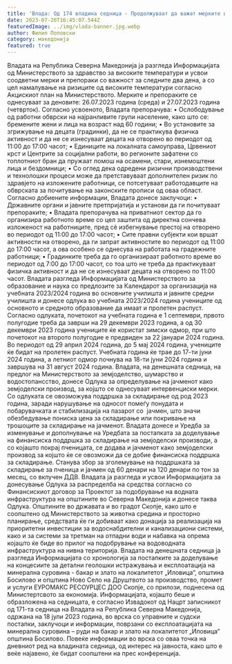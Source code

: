 ```yaml
---
title: 'Влада: Од 174 владина седница - Продолжуваат да важат мерките и препораките за заштита на граѓаните од високите температури; Одлука за пролетен распуст во учебната 2023/2024 година за учениците од основното и средното образование - 25 ЈУЛИ 2023'
date: 2023-07-26T16:45:07.544Z
featuredImage: ../img/vlada-banner.jpg.webp
author: Филип Поповски
category: македонија
featured: true
---
```

Владата на Република Северна Македонија ја разгледа Информацијата од Министерството за здравство за високите температури и усвои соодветни мерки и препораки со важност за следните два дена, а со цел намалување на ризиците од високите температури согласно Акцискиот план на Министерството.
Мерките и препораките се однесуваат за деновите: 26.07.2023 година (среда) и 27.07.2023 година (четврток).
Согласно усвоеното, Владата препорачува:
• Ослободување од работни обврски на најранливите групи население, како што се: бремените жени и лица на возраст над 60 години;
• Во установите за згрижување на децата (градинки), да не се практикува физичка активност и да не се изнесуваат децата на отворено во периодот од 11:00 до 17:00 часот;
• Единиците на локалната самоуправа, Црвениот крст и Центрите за социјални работи, во регионите зафатени со топлотниот бран да пружаат помош на осамени, стари, изнемоштени лица и бездомници;
• Со оглед дека одредени ризични производствени и технолошки процеси може да претставуваат дополнителен ризик по здравјето на изложените работници, се потсетуваат работодавците на обврската за почитување на законските прописи од оваа област.
Согласно добиените информации, Владата донесе заклучоци:
• Државните органи и јавните претпријатија и установи да ги почитуваат препораките;
• Владата препорачува на приватниот сектор да го организира работното време со цел заштита од директна сончева изложеност на работниците, пред сѐ избегнување престој на отворено во периодот од 11:00 до 17:00 часот;
• Сите правни субјекти кои вршат активности на отворено, да ги запрат активностите во периодот од 11:00 до 17:00 часот, а ова особено се однесува на работата на градежните работници;
• Градинките треба да го организираат работното време во периодот од 7:00 до 17:00 часот, со тоа што не треба да практикуваат физичка активност и да не се изнесуваат децата на отворено по 11:00 часот.
Владата разгледа Информацијата од Министерството за образование и наука со предлозите за Календарот за организација на учебната 2023/2024 година во основните училишта и јавните средни училишта и донесе одлука во учебната 2023/2024 година учениците од основното и средното образование да имаат и пролетен распуст.
Согласно одлуката, почетокот на учебната година е 1 септември, првото полугодие треба да заврши на 29 декември 2023 година, а од 30 декември 2023 година учениците ќе користат зимски одмор, при што почетокот на второто полугодие е предвиден за 22 јануари 2024 година.
Во периодот од 29 април 2024 година, до 5 мај 2024 година, учениците ќе бидат на пролетен распуст. Учебната година ќе трае до 17-ти јуни 2024 година, а летниот одмор почнува на 18-ти јуни 2024 година и завршува на 31 август 2024 година.
Владата, на денешната седница, на предлог на Министерството за земјоделство, шумарство и водостопансство, донесе Одлука за определување на јачменот како земјоделски производ, за којшто се однесуваат интервенциски мерки.
Со одлуката се овозможува поддршка за складирање од род 2023 година, заради нарушување на односот помеѓу понудата и побарувачката и стабилизација на пазарот со  јачмен, што значи обезбедување пониска цена за складирање или покривање на трошоците за складирање на јачменот.
Владата донесе и Уредба за изменување и дополнување на Уредбата за постапката за доделување на финансиска поддршка за складирање на земјоделски производи, а со којашто покрај пченицата, се додава и јачменот како земјоделски производ за којшто ќе се овозможи да се добие финансиска поддршка за складирање.
Станува збор за зголемување на поддршката за складирање за пченица и јачмен од 60 денари на 120 денари по тон за месец, со вклучен ДДВ.
Владата ја разгледа и усвои Информацијата за донесување Одлука за распределба на средства согласно со Финансискиот договор за Проектот за подобрување на водната инфраструктура на општините во Северна Македонија и донесе таква Одлука.
Општините во државата и во градот Скопје, како што е соопштено од Министерството за животна средина и просторно планирање, средствата ќе ги добиваат како донација за реализација на приоритетни инвестиции за водоснабдителни и канализациони системи, како и за системи за третман на отпадни води и набавка на опрема којашто ќе биде во прилог на подобрување на водоводната инфраструктура на нивна територија.
Владата на денешната седница ја разгледа Информацијата со хронологија за постапките за доделување на концесиите за детални геолошки истражувања и експлоатација на минерална суровина - бакар и злато на локалитетот „Иловица“, општина Босилово и општина Ново Село на Друштвото за производство, промет и услуги ЕУРОМАКС РЕСОУРЦЕС ДОО Скопје, со прилози, поднесена од Министертсвото за економија.
Информацијата, којашто беше и образложена на седницата, е согласно Извадокот од Нацрт записникот од 171-та седница на Владата на Република Северна Македонија, одржана на 18 јули 2023 година, во врска со управните и судски постапки, заклучоци и информации, поврзани со експлоатацијата на минерална суровина – руди на бакар и злато на локалитетот „Иловица“ општина Босилово.
Повеќе информации во врска со оваа точка на дневниот ред на владината седница, од интерес на јавноста, како што е веќе најавено, ќе бидат соопштени на прес конференција.
